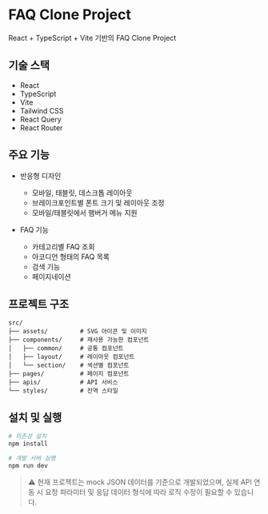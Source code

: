 # FAQ Clone Project

React + TypeScript + Vite 기반의 FAQ Clone Project

## 기술 스택

- React
- TypeScript
- Vite
- Tailwind CSS
- React Query
- React Router

## 주요 기능

- 반응형 디자인

  - 모바일, 태블릿, 데스크톱 레이아웃
  - 브레이크포인트별 폰트 크기 및 레이아웃 조정
  - 모바일/태블릿에서 햄버거 메뉴 지원

- FAQ 기능

  - 카테고리별 FAQ 조회
  - 아코디언 형태의 FAQ 목록
  - 검색 기능
  - 페이지네이션

## 프로젝트 구조

```
src/
├── assets/         # SVG 아이콘 및 이미지
├── components/     # 재사용 가능한 컴포넌트
│   ├── common/     # 공통 컴포넌트
│   ├── layout/     # 레이아웃 컴포넌트
│   └── section/    # 섹션별 컴포넌트
├── pages/          # 페이지 컴포넌트
├── apis/           # API 서비스
└── styles/         # 전역 스타일
```

## 설치 및 실행

```bash
# 의존성 설치
npm install

# 개발 서버 실행
npm run dev
```

> ⚠️ 현재 프로젝트는 mock JSON 데이터를 기준으로 개발되었으며,
> 실제 API 연동 시 요청 파라미터 및 응답 데이터 형식에 따라 로직 수정이 필요할 수 있습니다.
